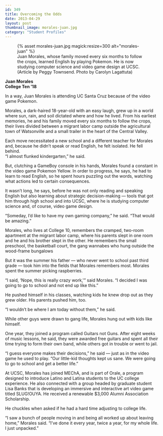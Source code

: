 ```yaml
---
id: 349
title: Overcoming the Odds
date: 2013-04-29
layout: post
thumbnail_image: morales-juan.jpg
category: "Student Profiles"
---
```

<figure class="inline-image right">
{% asset morales-juan.jpg magick:resize=300 alt="morales-juan" %}<figcaption>Juan Morales, whose family moved every six months to follow the crops, learned English by playing Pokemon. He is now studying computer science and video game design at UCSC. (Article by Peggy Townsend. Photo by Carolyn Lagattuta)</figcaption></figure>

**Juan Morales**  
 **College Ten ’18**

In a way, Juan Morales is attending UC Santa Cruz because of the video game Pokemon.

Morales, a dark-haired 18-year-old with an easy laugh, grew up in a world where sun, rain, and soil dictated where and how he lived. From his earliest memories, he and his family moved every six months to follow the crops, their lives divided between a migrant labor camp outside the agricultural town of Watsonville and a small trailer in the heart of the Central Valley.

Each move necessitated a new school and a different teacher for Morales and, because he didn&#8217;t speak or read English, he felt isolated. He fell behind.  
&#8220;I almost flunked kindergarten,&#8221; he said.

But, clutching a GameBoy console in his hands, Morales found a constant in the video game Pokemon Yellow. In order to progress, he says, he had to learn to read English, so he spent hours puzzling out the words, watching what actions led to certain consequences.

It wasn&#8217;t long, he says, before he was not only reading and speaking English but also learning about strategic decision-making — tools that got him through high school and into UCSC, where he is studying computer science and, of course, video game design.

&#8220;Someday, I&#8217;d like to have my own gaming company,&#8221; he said. &#8220;That would be amazing.&#8221;

Morales, who lives at College 10, remembers the cramped, two-room apartment at the migrant labor camp, where his parents slept in one room and he and his brother slept in the other. He remembers the small preschool, the basketball court, the gang wannabes who hung outside the wood-frame bungalows

But it was the summer his father — who never went to school past third grade — took him into the fields that Morales remembers most. Morales spent the summer picking raspberries.

&#8220;I said, &#8216;Nope, this is really crazy work,'&#8221; said Morales. &#8220;I decided I was going to go to school and not end up like this.&#8221;

He pushed himself in his classes, watching kids he knew drop out as they grew older. His parents pushed him, too.

&#8220;I wouldn&#8217;t be where I am today without them,&#8221; he said.

While other guys were drawn to gang life, Morales hung out with kids like himself.

One year, they joined a program called Guitars not Guns. After eight weeks of music lessons, he said, they were awarded free guitars and spent all their time trying to form their own band, while others got in trouble or went to jail.

&#8220;I guess everyone makes their decisions,&#8221; he said — just as in the video game he used to play. &#8220;Our little-kid thoughts kept us sane. We were going to go to school and get a better life.&#8221;

At UCSC, Morales has joined MEChA, and is part of Orale, a program designed to introduce Latino and Latina students to the UC college experience. He also connected with a group headed by graduate student Lisa Banks that is developing an immersive and interactive art video game titled SLUG!OUYA. He received a renewable $3,000 Alumni Association Scholarship.

He chuckles when asked if he had a hard time adjusting to college life.

&#8220;I saw a bunch of people moving in and being all worked up about leaving home,&#8221; Morales said. &#8220;I&#8217;ve done it every year, twice a year, for my whole life. I just unpacked.&#8221;

